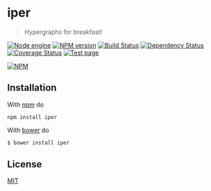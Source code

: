 # iper

> Hypergraphs for breakfast!

[![Node engine](https://img.shields.io/node/v/iper.svg)](https://nodejs.org/en/) [![NPM version](https://badge.fury.io/js/iper.png)](http://badge.fury.io/js/iper) [![Build Status](https://travis-ci.org/fibo/iper.png?branch=master)](https://travis-ci.org/fibo/iper?branch=master) [![Dependency Status](https://gemnasium.com/fibo/iper.png)](https://gemnasium.com/fibo/iper) [![Coverage Status](https://coveralls.io/repos/fibo/iper/badge.svg?branch=master)](https://coveralls.io/r/fibo/iper?branch=master) [![Test page](https://img.shields.io/badge/test-page-blue.svg)](http://g14n.info/iper/test)

[![NPM](https://nodei.co/npm-dl/iper.png)](https://nodei.co/npm-dl/iper/)

## Installation

With [npm](https://npmjs.org/) do

```
npm install iper
```

With [bower](http://bower.io/) do

```bash
$ bower install iper
```

## License

[MIT](http://www.g14n.info/mit-license)

